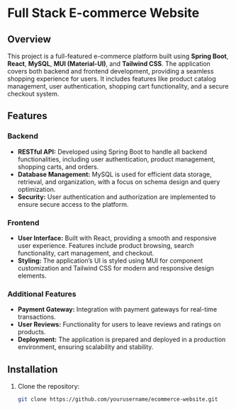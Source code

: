 # Full Stack E-commerce Website

## Overview

This project is a full-featured e-commerce platform built using **Spring Boot**, **React**, **MySQL**, **MUI (Material-UI)**, and **Tailwind CSS**. The application covers both backend and frontend development, providing a seamless shopping experience for users. It includes features like product catalog management, user authentication, shopping cart functionality, and a secure checkout system.

## Features

### Backend
- **RESTful API:** Developed using Spring Boot to handle all backend functionalities, including user authentication, product management, shopping carts, and orders.
- **Database Management:** MySQL is used for efficient data storage, retrieval, and organization, with a focus on schema design and query optimization.
- **Security:** User authentication and authorization are implemented to ensure secure access to the platform.

### Frontend
- **User Interface:** Built with React, providing a smooth and responsive user experience. Features include product browsing, search functionality, cart management, and checkout.
- **Styling:** The application’s UI is styled using MUI for component customization and Tailwind CSS for modern and responsive design elements.

### Additional Features
- **Payment Gateway:** Integration with payment gateways for real-time transactions.
- **User Reviews:** Functionality for users to leave reviews and ratings on products.
- **Deployment:** The application is prepared and deployed in a production environment, ensuring scalability and stability.

## Installation

1. Clone the repository:
   ```bash
   git clone https://github.com/yourusername/ecommerce-website.git

